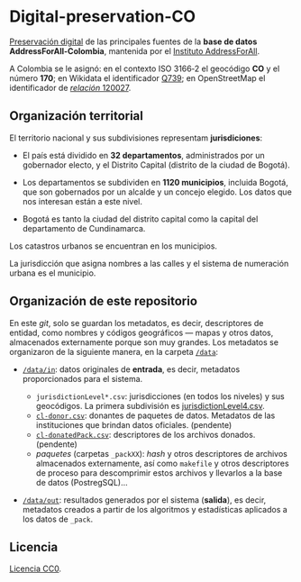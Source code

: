 # Digital-preservation-CO
[Preservación digital](https://en.wikipedia.org/wiki/Digital_preservation) de las principales fuentes de la **base de datos AddressForAll-Colombia**, mantenida por el [Instituto AddressForAll](http://addressforall.org/).

A Colombia se le asignó: en el contexto ISO&nbsp;3166&#8209;2 el geocódigo **CO** y el número **170**; en Wikidata el identificador [Q739](http://wikidata.org/entity/Q739); en OpenStreetMap el identificador de [*relación* 120027](http://osm.org/relation/120027).


## Organización territorial
El territorio nacional y sus subdivisiones representam **jurisdiciones**:

* El país está dividido en **32 departamentos**, administrados por un gobernador electo, y el Distrito Capital (distrito de la ciudad de Bogotá).

* Los departamentos se subdividen en **1120 municipios**, incluida Bogotá, que son gobernados por un alcalde y un concejo elegido. Los datos que nos interesan están a este nivel.

* Bogotá es tanto la ciudad del distrito capital como la capital del departamento de Cundinamarca.

Los catastros urbanos se encuentran en los municipios.

La jurisdicción que asigna nombres a las calles y el sistema de numeración urbana es el municipio.

## Organización de este repositorio

En este *git*, solo se guardan los metadatos, es decir, descriptores de entidad, como nombres y códigos geográficos &mdash; mapas y otros datos, almacenados externamente porque son muy grandes. Los metadatos se organizaron de la siguiente manera, en la carpeta [`/data`](./data):

* [`/data/in`](./data/in): datos originales de **entrada**, es decir, metadatos proporcionados para el sistema.
   * `jurisdictionLevel*.csv`:  jurisdicciones (en todos los niveles) y sus geocódigos. La primera subdivisión es [jurisdictionLevel4.csv](./data/in/jurisdictionLevel4.csv).
   * [`cl-donor.csv`](./data/in/cl-donor.csv): donantes de paquetes de datos. Metadatos de las instituciones que brindan datos oficiales. (pendente)
   * [`cl-donatedPack.csv`](./data/in/cl-donatedPack.csv): descriptores de los archivos donados. (pendente)
   * *paquetes* (carpetas `_packXX`): *hash*  y otros descriptores de archivos almacenados externamente, así como `makefile` y otros descriptores de proceso para descomprimir estos archivos y llevarlos a la base de datos (PostregSQL)... 

* [`/data/out`](./data/out): resultados generados por el sistema (**salida**), es decir, metadatos creados a partir de los algoritmos y estadísticas aplicados a los datos de `_pack`.

## Licencia
[Licencia CC0](https://creativecommons.org/publicdomain/zero/1.0/deed.es).
